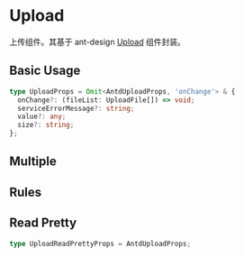 # Upload

上传组件。其基于 ant-design [Upload](https://ant.design/components/upload) 组件封装。

## Basic Usage

```ts
type UploadProps = Omit<AntdUploadProps, 'onChange'> & {
  onChange?: (fileList: UploadFile[]) => void;
  serviceErrorMessage?: string;
  value?: any;
  size?: string;
};
```

<code src="./demos/new-demos/basic.tsx"></code>

## Multiple

<code src="./demos/new-demos/multiple.tsx"></code>

## Rules

<code src="./demos/new-demos/rules.tsx"></code>

## Read Pretty

```ts
type UploadReadPrettyProps = AntdUploadProps;
```

<code src="./demos/new-demos/read-pretty.tsx"></code>
